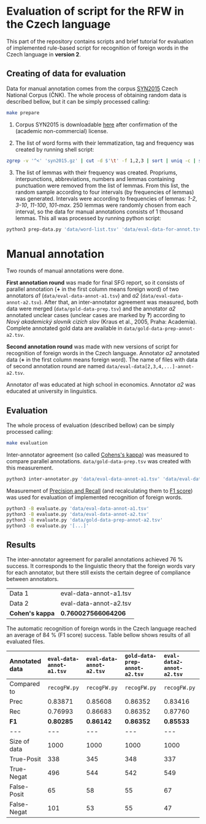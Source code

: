 # Evaluation of script for the RFW in the Czech language
This part of the repository contains scripts and brief tutorial for evaluation of implemented rule-based script for recognition of foreign words in the Czech language in **version 2**.

## Creating of data for evaluation
Data for manual annotation comes from the corpus [SYN2015](http://wiki.korpus.cz/doku.php/en:cnk:syn2015) Czech National Corpus (ČNK). The whole process of obtaining random data is described bellow, but it can be simply processed calling:
```bash
make prepare
```

1. Corpus SYN2015 is downloadable [here](http://hdl.handle.net/11234/1-1593) after confirmation of the (academic non-commercial) license.

2. The list of word forms with their lemmatization, tag and frequency was created by running shell script:
```bash
zgrep -v '^<' 'syn2015.gz' | cut -d $'\t' -f 1,2,3 | sort | uniq -c | sort -nr > 'word-list.tsv'
```

3. The list of lemmas with their frequency was created. Propriums, interpunctions, abbreviations, numbers and lemmas containing punctuation were removed from the list of lemmas. From this list, the random sample according to four intervals (by frequencies of lemmas) was generated. Intervals were according to frequencies of lemmas: *1-2*, *3-10*, *11-100*, *101-max*. 250 lemmas were randomly chosen from each interval, so the data for manual annotations consists of 1 thousand lemmas. This all was processed by running python script:
```bash
python3 prep-data.py 'data/word-list.tsv' 'data/eval-data-for-annot.tsv'
```

# Manual annotation
Two rounds of manual annotations were done.

**First annotation round** was made for final SFG report, so it consists of parallel annotation (**+** in the first column means foreign word) of two annotators *a1* (`data/eval-data-annot-a1.tsv`) and *a2* (`data/eval-data-annot-a2.tsv`). After that, an inter-annotator agreement was measured, both data were merged (`data/gold-data-prep.tsv`) and the annotator *a2* annotated unclear cases (unclear cases are marked by **?**) according to *Nový akademický slovník cizích slov* (Kraus et al., 2005, Praha: Academia). Complete annotated gold data are available in `data/gold-data-prep-annot-a2.tsv`.

**Second annotation round** was made with new versions of script for recognition of foreign words in the Czech language. Annotator *a2* annotated data (**+** in the first column means foreign word). The name of files with data of second annotation round are named `data/eval-data[2,3,4,...]-annot-a2.tsv`.

Annotator *a1* was educated at high school in economics. Annotator *a2* was educated at university in linguistics.

## Evaluation
The whole process of evaluation (described bellow) can be simply processed calling:
```bash
make evaluation
```

Inter-annotator agreement (so called [Cohens's kappa](https://en.wikipedia.org/wiki/Cohen%27s_kappa)) was measured to compare parallel annotations. `data/gold-data-prep.tsv` was created with this measurement.
```bash
python3 inter-annotator.py 'data/eval-data-annot-a1.tsv' 'data/eval-data-annot-a2.tsv' 'data/gold-data-prep.tsv'
```

Measurement of [Precision and Recall](https://en.wikipedia.org/wiki/Precision_and_recall) (and recalculating them to [F1 score](https://en.wikipedia.org/wiki/F1_score)) was used for evaluation of implemented recognition of foreign words.
```bash
python3 -B evaluate.py 'data/eval-data-annot-a1.tsv'
python3 -B evaluate.py 'data/eval-data-annot-a2.tsv'
python3 -B evaluate.py 'data/gold-data-prep-annot-a2.tsv'
python3 -B evaluate.py '[...]'
```

## Results
The inter-annotator agreement for parallel annotations achieved 76 % success. It corresponds to the linguistic theory that the foreign words vary for each annotator, but there still exists the certain degree of compliance between annotators.

| | |
| --- | --- |
| Data 1 | eval-data-annot-a1.tsv |
| Data 2 | eval-data-annot-a2.tsv |
| **Cohen's kappa** | **0.760027566064206** |

The automatic recognition of foreign words in the Czech language reached an average of 84 % (F1 score) success. Table bellow shows results of all evaluated files.

| Annotated data | `eval-data-annot-a1.tsv` | `eval-data-annot-a2.tsv` | `gold-data-prep-annot-a2.tsv` | `eval-data2-annot-a2.tsv` |
| :--- | :--- | :--- | :--- | :--- |
| Compared to | `recogFW.py` | `recogFW.py` | `recogFW.py` | `recogFW.py` |
| Prec | 0.83871 | 0.85608 | 0.86352 | 0.83416 |
| Rec | 0.76993 | 0.86683 | 0.86352 | 0.87760 |
| **F1** | **0.80285** | **0.86142** | **0.86352** | **0.85533** |
| --- | --- | --- | --- | --- |
| Size of data | 1000 | 1000 | 1000 | 1000 |
| True-Posit | 338 | 345 | 348 | 337 |
| True-Negat | 496 | 544 | 542 | 549 |
| False-Posit | 65 | 58 | 55 | 67 |
| False-Negat | 101 | 53 | 55 | 47 |

